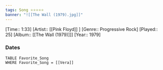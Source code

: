 ```yaml
---
tags: Song ⭐⭐⭐⭐⭐ 
banner: "![[The Wall (1979).jpg]]"
---
```

[Time:: 1:33]
[Artist:: [[Pink Floyd]] ]
[Genre:: Progressive Rock]
[Played:: 25]
[Album:: [[The Wall (1979)]]]
[Year:: 1979]
### Dates
````dataview
TABLE Favorite_Song
WHERE Favorite_Song = [[Vera]]
````